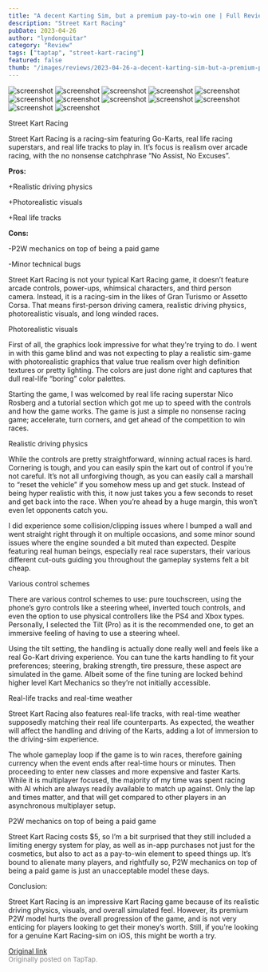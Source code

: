 ```yaml
---
title: "A decent Karting Sim, but a premium pay-to-win one | Full Review - Street Kart Racing"
description: "Street Kart Racing"
pubDate: 2023-04-26
author: "lyndonguitar"
category: "Review"
tags: ["taptap", "street-kart-racing"]
featured: false
thumb: "/images/reviews/2023-04-26-a-decent-karting-sim-but-a-premium-pay-to-win-one--full-review---street-kart-racing-0.avif"
---
```


<div class="gallery">
  <img src="/images/reviews/2023-04-26-a-decent-karting-sim-but-a-premium-pay-to-win-one--full-review---street-kart-racing-0.avif" alt="screenshot" />
  <img src="/images/reviews/2023-04-26-a-decent-karting-sim-but-a-premium-pay-to-win-one--full-review---street-kart-racing-1.avif" alt="screenshot" />
  <img src="/images/reviews/2023-04-26-a-decent-karting-sim-but-a-premium-pay-to-win-one--full-review---street-kart-racing-2.avif" alt="screenshot" />
  <img src="/images/reviews/2023-04-26-a-decent-karting-sim-but-a-premium-pay-to-win-one--full-review---street-kart-racing-3.avif" alt="screenshot" />
  <img src="/images/reviews/2023-04-26-a-decent-karting-sim-but-a-premium-pay-to-win-one--full-review---street-kart-racing-4.avif" alt="screenshot" />
  <img src="/images/reviews/2023-04-26-a-decent-karting-sim-but-a-premium-pay-to-win-one--full-review---street-kart-racing-5.avif" alt="screenshot" />
  <img src="/images/reviews/2023-04-26-a-decent-karting-sim-but-a-premium-pay-to-win-one--full-review---street-kart-racing-6.avif" alt="screenshot" />
  <img src="/images/reviews/2023-04-26-a-decent-karting-sim-but-a-premium-pay-to-win-one--full-review---street-kart-racing-7.avif" alt="screenshot" />
  <img src="/images/reviews/2023-04-26-a-decent-karting-sim-but-a-premium-pay-to-win-one--full-review---street-kart-racing-8.avif" alt="screenshot" />
  <img src="/images/reviews/2023-04-26-a-decent-karting-sim-but-a-premium-pay-to-win-one--full-review---street-kart-racing-9.avif" alt="screenshot" />
  <img src="/images/reviews/2023-04-26-a-decent-karting-sim-but-a-premium-pay-to-win-one--full-review---street-kart-racing-10.avif" alt="screenshot" />
  <img src="/images/reviews/2023-04-26-a-decent-karting-sim-but-a-premium-pay-to-win-one--full-review---street-kart-racing-11.avif" alt="screenshot" />
</div>

Street Kart Racing

Street Kart Racing is a racing-sim featuring Go-Karts, real life racing superstars, and real life tracks to play in. It’s focus is realism over arcade racing, with the no nonsense catchphrase  “No Assist, No Excuses”.


**Pros:**


+Realistic driving physics

+Photorealistic visuals

+Real life tracks


**Cons:**


-P2W mechanics on top of being a paid game

-Minor technical bugs

Street Kart Racing is not your typical Kart Racing game, it doesn’t feature arcade controls, power-ups, whimsical characters, and third person camera. Instead, it is a racing-sim in the likes of Gran Turismo or Assetto Corsa. That means first-person driving camera, realistic driving physics, photorealistic visuals, and long winded races.

Photorealistic visuals

First of all, the graphics look impressive for what they're trying to do. I went in with this game blind and was not expecting to play a realistic sim-game with photorealistic graphics that value true realism over high definition textures or pretty lighting. The colors are just done right and captures that dull real-life “boring” color palettes.

Starting the game, I was welcomed by real life racing superstar Nico Rosberg and a tutorial section which got me up to speed with the controls and how the game works. The game is just a simple no nonsense racing game; accelerate, turn corners, and get ahead of the competition to win races.

Realistic driving physics

While the controls are pretty straightforward, winning actual races is hard. Cornering is tough, and you can easily spin the kart out of control if you’re not careful. It’s not all unforgiving though, as you can easily call a marshall to “reset the vehicle” if you somehow mess up and get stuck. Instead of being hyper realistic with this, it now just takes you a few seconds to reset and get back into the race. When you’re ahead by a huge margin, this won’t even let opponents catch you.

I did experience some collision/clipping issues where I bumped a wall and went straight right through it on multiple occasions, and some minor sound issues where the engine sounded a bit muted than expected. Despite featuring real human beings, especially real race superstars, their various different cut-outs guiding you throughout the gameplay systems felt a bit cheap.

Various control schemes

There are various control schemes to use: pure touchscreen, using the phone’s gyro controls like a steering wheel, inverted touch controls, and even the option to use physical controllers like the PS4 and Xbox types. Personally, I selected the Tilt (Pro) as it is the recommended one, to get an immersive feeling of having to use a steering wheel.

Using the tilt setting, the handling is actually done really well and feels like a real Go-Kart driving experience. You can tune the karts handling to fit your preferences; steering, braking strength, tire pressure, these aspect are simulated in the game. Albeit some of the fine tuning are locked behind higher level Kart Mechanics so they’re not initially accessible.

Real-life tracks and real-time weather

Street Kart Racing also features real-life tracks, with real-time weather supposedly matching their real life counterparts. As expected, the weather will affect the handling and driving of the Karts, adding a lot of immersion to the driving-sim experience.

The whole gameplay loop if the game is to win races, therefore gaining currency when the event ends after real-time hours or minutes. Then proceeding to enter new classes and more expensive and faster Karts. While it is multiplayer focused, the majority of my time was spent racing with AI which are always readily available to match up against. Only the lap and times matter, and that will get compared to other players in an asynchronous multiplayer setup.

P2W mechanics on top of being a paid game

Street Kart Racing costs $5, so I’m a bit surprised that they still included a limiting energy system for play, as well as in-app purchases not just for the cosmetics, but also to act as a pay-to-win element to speed things up. It’s bound to alienate many players, and rightfully so, P2W mechanics on top of being a paid game is just an unacceptable model these days.

Conclusion:

Street Kart Racing is an impressive Kart Racing game because of its realistic driving physics, visuals, and overall simulated feel. However, its premium P2W model hurts the overall progression of the game, and is not very enticing for players looking to get their money’s worth. Still, if you're looking for a genuine Kart Racing-sim on iOS, this might be worth a try.

[Original link](https://www.taptap.io/post/5245245)<br><span style="font-size: 0.95em; color: #888;">Originally posted on TapTap.</span>

